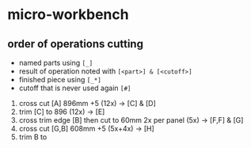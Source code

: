 # micro-workbench

## order of operations cutting

- named parts using `[_]` 
- result of operation noted with `[<part>] & [<cutoff>]`
- finished piece using `[_*]`
- cutoff that is never used again `[#]`

1. cross cut [A] 896mm +5 (12x) -> [C] & [D]
2. trim [C] to 896 (12x) -> [E]
3. cross trim edge [B] then cut to 60mm 2x per panel (5x) -> [F,F] & [G]
4. cross cut [G,B] 608mm +5 (5x+4x) -> [H]
5. trim B to 
